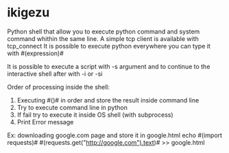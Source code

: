 # ikigezu
Python shell that allow you to execute python command and system command whithin the same line.
A simple tcp client is available with tcp_connect
It is possible to execute python everywhere you can type it with #(expression)#

It is possible to execute a script with -s argument and to continue to the interactive shell after with -i or -si



Order of processing inside the shell:
1. Executing #()# in order and store the result inside command line
2. Try to execute command line in python
3. If fail try to execute it inside OS shell (with subprocess)
4. Print Error message


Ex: downloading google.com page and store it in google.html 
echo #(import requests)# #(requests.get("http://google.com").text)# >> google.html

